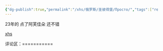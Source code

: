 ```yaml
---
{"dg-publish":true,"permalink":"/xhs/俄罗斯/圣彼得堡/Просто/","tags":["rednote","圣彼得堡"],"updated":"2025-03-30T20:40:27.837+08:00"}
---
```


 

23年的 点了阿芙佳朵 还不错

[xhs](https://www.xiaohongshu.com/explore/66f04ef5000000002700080b?xsec_token=ABqW31iXGaeLgX03LCtKxC-jjbPqdJCrAWaMopmlL4BTE=&xsec_source=pc_user)

评论区：===========


